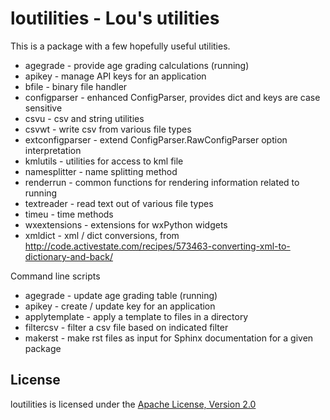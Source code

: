 loutilities - Lou's utilities
===================================

This is a package with a few hopefully useful utilities.

* agegrade - provide age grading calculations (running)
* apikey - manage API keys for an application
* bfile - binary file handler
* configparser - enhanced ConfigParser, provides dict and keys are case sensitive
* csvu - csv and string utilities
* csvwt - write csv from various file types
* extconfigparser - extend ConfigParser.RawConfigParser option interpretation
* kmlutils - utilities for access to kml file
* namesplitter - name splitting method
* renderrun - common functions for rendering information related to running
* textreader - read text out of various file types
* timeu - time methods
* wxextensions - extensions for wxPython widgets
* xmldict - xml / dict conversions, from http://code.activestate.com/recipes/573463-converting-xml-to-dictionary-and-back/

Command line scripts

* agegrade - update age grading table (running)
* apikey - create / update key for an application
* applytemplate - apply a template to files in a directory
* filtercsv - filter a csv file based on indicated filter
* makerst - make rst files as input for Sphinx documentation for a given package

License
-------

loutilities is licensed under the [Apache License, Version 2.0](http://www.apache.org/licenses/LICENSE-2.0)

